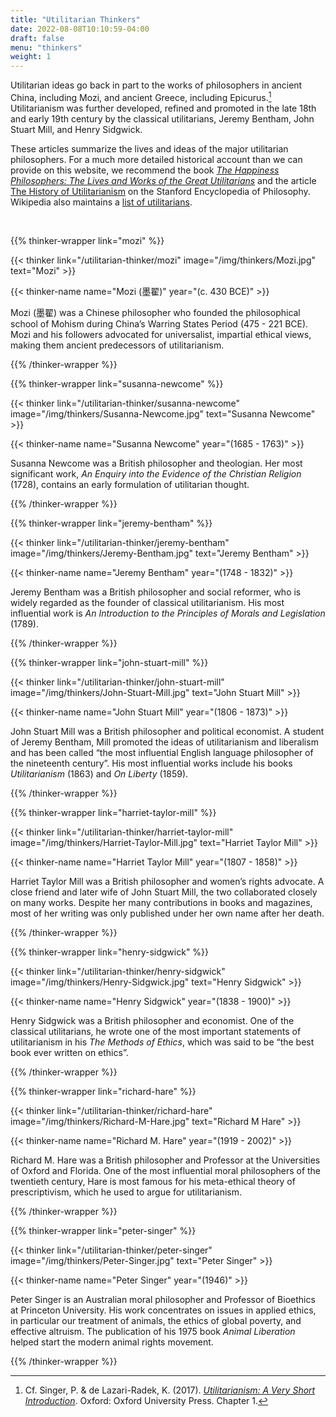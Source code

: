 ```yaml
---
title: "Utilitarian Thinkers"
date: 2022-08-08T10:10:59-04:00
draft: false
menu: "thinkers"
weight: 1
---
```


Utilitarian ideas go back in part to the works of philosophers in ancient China, including Mozi, and ancient Greece, including Epicurus.[^1] Utilitarianism was further developed, refined and promoted in the late 18th and early 19th century by the classical utilitarians, Jeremy Bentham, John Stuart Mill, and Henry Sidgwick.

These articles summarize the lives and ideas of the major utilitarian philosophers. For a much more detailed historical account than we can provide on this website, we recommend the book _[The Happiness Philosophers: The Lives and Works of the Great Utilitarians](https://press.princeton.edu/books/hardcover/9780691154770/the-happiness-philosophers)_ and the article [The History of Utilitarianism](https://plato.stanford.edu/entries/utilitarianism-history/) on the Stanford Encyclopedia of Philosophy. Wikipedia also maintains a [list of utilitarians](https://en.wikipedia.org/wiki/List_of_utilitarians).

<br>

<div class="guest-essay-container">

{{% thinker-wrapper link="mozi" %}}

{{< thinker
     link="/utilitarian-thinker/mozi"
     image="/img/thinkers/Mozi.jpg"
     text="Mozi" >}}

{{< thinker-name name="Mozi (墨翟)" year="(c. 430 BCE)" >}}

Mozi (墨翟) was a Chinese philosopher who founded the philosophical school of Mohism during China’s Warring States Period (475 - 221 BCE). Mozi and his followers advocated for universalist, impartial ethical views, making them ancient predecessors of utilitarianism.

{{% /thinker-wrapper %}}


{{% thinker-wrapper link="susanna-newcome" %}}

{{< thinker
     link="/utilitarian-thinker/susanna-newcome"
     image="/img/thinkers/Susanna-Newcome.jpg"
     text="Susanna Newcome" >}}

{{< thinker-name name="Susanna Newcome" year="(1685 - 1763)" >}}

Susanna Newcome was a British philosopher and theologian. Her most significant work, _An Enquiry into the Evidence of the Christian Religion_ (1728), contains an early formulation of utilitarian thought.

{{% /thinker-wrapper %}}


{{% thinker-wrapper link="jeremy-bentham" %}}

{{< thinker
     link="/utilitarian-thinker/jeremy-bentham"
     image="/img/thinkers/Jeremy-Bentham.jpg"
     text="Jeremy Bentham" >}}

{{< thinker-name name="Jeremy Bentham" year="(1748 - 1832)" >}}

Jeremy Bentham was a British philosopher and social reformer, who is widely regarded as the founder of classical utilitarianism. His most influential work is _An Introduction to the Principles of Morals and Legislation_ (1789).

{{% /thinker-wrapper %}}


{{% thinker-wrapper link="john-stuart-mill" %}}

{{< thinker
     link="/utilitarian-thinker/john-stuart-mill"
     image="/img/thinkers/John-Stuart-Mill.jpg"
     text="John Stuart Mill" >}}

{{< thinker-name name="John Stuart Mill" year="(1806 - 1873)" >}}

John Stuart Mill was a British philosopher and political economist. A student of Jeremy Bentham, Mill promoted the ideas of utilitarianism and liberalism and has been called “the most influential English language philosopher of the nineteenth century”. His most influential works include his books _Utilitarianism_ (1863) and _On Liberty_ (1859).

{{% /thinker-wrapper %}}


{{% thinker-wrapper link="harriet-taylor-mill" %}}

{{< thinker
     link="/utilitarian-thinker/harriet-taylor-mill"
     image="/img/thinkers/Harriet-Taylor-Mill.jpg"
     text="Harriet Taylor Mill" >}}

{{< thinker-name name="Harriet Taylor Mill" year="(1807 - 1858)" >}}

Harriet Taylor Mill was a British philosopher and women’s rights advocate. A close friend and later wife of John Stuart Mill, the two collaborated closely on many works. Despite her many contributions in books and magazines, most of her writing was only published under her own name after her death.

{{% /thinker-wrapper %}}


{{% thinker-wrapper link="henry-sidgwick" %}}

{{< thinker
     link="/utilitarian-thinker/henry-sidgwick"
     image="/img/thinkers/Henry-Sidgwick.jpg"
     text="Henry Sidgwick" >}}

{{< thinker-name name="Henry Sidgwick" year="(1838 - 1900)" >}}

Henry Sidgwick was a British philosopher and economist. One of the classical utilitarians, he wrote one of the most important statements of utilitarianism in his _The Methods of Ethics_, which was said to be “the best book ever written on ethics”.

{{% /thinker-wrapper %}}


{{% thinker-wrapper link="richard-hare" %}}

{{< thinker
     link="/utilitarian-thinker/richard-hare"
     image="/img/thinkers/Richard-M-Hare.jpg"
     text="Richard M Hare" >}}

{{< thinker-name name="Richard M. Hare" year="(1919 - 2002)" >}}

Richard M. Hare was a British philosopher and Professor at the Universities of Oxford and Florida. One of the most influential moral philosophers of the twentieth century, Hare is most famous for his meta-ethical theory of prescriptivism, which he used to argue for utilitarianism.

{{% /thinker-wrapper %}}


{{% thinker-wrapper link="peter-singer" %}}

{{< thinker
     link="/utilitarian-thinker/peter-singer"
     image="/img/thinkers/Peter-Singer.jpg"
     text="Peter Singer" >}}

{{< thinker-name name="Peter Singer" year="(1946)" >}}

Peter Singer is an Australian moral philosopher and Professor of Bioethics at Princeton University. His work concentrates on issues in applied ethics, in particular our treatment of animals, the ethics of global poverty, and effective altruism. The publication of his 1975 book _Animal Liberation_ helped start the modern animal rights movement.

{{% /thinker-wrapper %}}

</div>

[^1]: Cf. Singer, P. & de Lazari-Radek, K. (2017). _[Utilitarianism: A Very Short Introduction](https://global.oup.com/academic/product/utilitarianism-a-very-short-introduction-9780198728795?cc=de&lang=en&)_. Oxford: Oxford University Press. Chapter 1.
